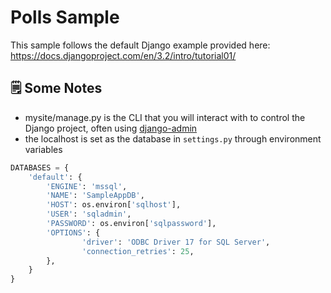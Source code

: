# Polls Sample

This sample follows the default Django example provided here: https://docs.djangoproject.com/en/3.2/intro/tutorial01/

## 🗒️ Some Notes
- mysite/manage.py is the CLI that you will interact with to control the Django project, often using [django-admin](https://docs.djangoproject.com/en/3.2/ref/django-admin/)
- the localhost is set as the database in `settings.py` through environment variables

```python
DATABASES = {
    'default': {
        'ENGINE': 'mssql',
        'NAME': 'SampleAppDB',
        'HOST': os.environ['sqlhost'],
        'USER': 'sqladmin',
        'PASSWORD': os.environ['sqlpassword'],
        'OPTIONS': {
                'driver': 'ODBC Driver 17 for SQL Server',
                'connection_retries': 25,
        },
    }
}
```
